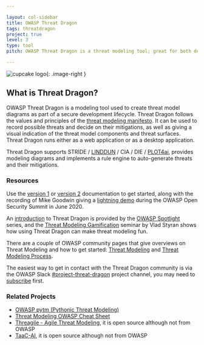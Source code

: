 ```yaml
---

layout: col-sidebar
title: OWASP Threat Dragon
tags: threatdragon
project: true
level: 3
type: tool
pitch: OWASP Threat Dragon is a threat modeling tool; great for both developers and defenders alike. Use on your desktop or as a web application.

---
```


<style type="text/css">
.image-right {
  display: block;
  margin-left: auto;
  margin-right: auto;
  float: right;
}
</style>

![cupcake logo](/assets/images/cupcake-256x256.png){: .image-right }

## What is Threat Dragon?

OWASP Threat Dragon is a modeling tool used to create threat model diagrams as part of a secure development lifecycle.
Threat Dragon follows the values and principles of the [threat modeling manifesto][manifesto].
It can be used to record possible threats and decide on their mitigations, as well as giving a visual indication
of the threat model components and threat surfaces.
Threat Dragon runs either as a web application or as a desktop application.

Threat Dragon supports STRIDE / [LINDDUN](https://www.linddun.org/) / CIA / DIE / [PLOT4ai](https://plot4.ai/),
provides modeling diagrams and implements a rule engine to auto-generate threats and their mitigations.

### Resources

Use the [version 1][docs-1] or [version 2][docs-2] documentation to get started,
along with the recording of Mike Goodwin giving a [lightning demo][demo]
during the OWASP Open Security Summit in June 2020.

An [introduction](https://www.youtube.com/watch?v=hUOAoc6QGJo) to Threat Dragon is provided by
the [OWASP Spotlight](https://www.youtube.com/playlist?list=PLUKo5k_oSrfOTl27gUmk2o-NBKvkTGw0T) series,
and the [Threat Modeling Gamification](https://www.youtube.com/watch?v=u2tmLrwv-nc) seminar by Vlad Styran
shows how using Threat Dragon can make threat modeling fun.

There are a couple of OWASP community pages that give overviews on Threat Modeling and how to get started:
[Threat Modeling](https://owasp.org/www-community/Threat_Modeling)
and [Threat Modeling Process](https://owasp.org/www-community/Threat_Modeling_Process).

The easiest way to get in contact with the Threat Dragon community is via the OWASP Slack
[#project-threat-dragon](https://owasp.slack.com/messages/CURE8PQ68) project channel,
you may need to [subscribe](https://owasp.org/slack/invite) first.

### Related Projects

* [OWASP pytm (Pythonic Threat Modeling)](https://owasp.org/www-project-pytm/)
* [Threat Modeling OWASP Cheat Sheet](https://cheatsheetseries.owasp.org/cheatsheets/Threat_Modeling_Cheat_Sheet.html)
* [Threagile - Agile Threat Modeling](https://threagile.io), it is open source although not from OWASP
* [TaaC-AI](https://github.com/yevh/TaaC-AI), it is open source although not from OWASP

[demo]: https://youtu.be/n6JGcZGFq5o
[docs-1]: https://owasp.org/www-project-threat-dragon/docs-1/
[docs-2]: https://owasp.org/www-project-threat-dragon/docs-2/
[manifesto]: https://www.threatmodelingmanifesto.org/
